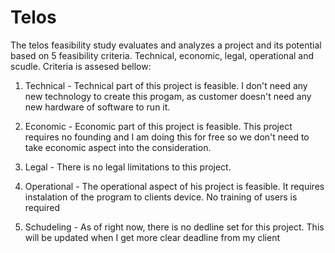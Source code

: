 Telos
=================
The telos feasibility study evaluates and analyzes a project and its potential based on 5 feasibility criteria. Technical, economic, legal, operational and scudle. Criteria is assesed bellow:

1. Technical - Technical part of this project is feasible. I don't need any new technology to create this progam, as customer doesn't need any new hardware of software to run it.

1. Economic - Economic part of this project is feasible. This project requires no founding and I am doing this for free so we don't need to take economic aspect into the consideration.

1. Legal - There is no legal limitations to this project. 

1.  Operational - The operational aspect of his project is feasible. It requires instalation of the program to clients device. No training of users is required

1. Schudeling - As of right now, there is no dedline set for this project. This will be updated when I get more clear deadline from my client


